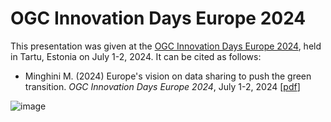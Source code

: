 # OGC Innovation Days Europe 2024
This presentation was given at the [OGC Innovation Days Europe 2024](https://2024.europe.foss4g.org/schedule/ogc-euidays/), held in Tartu, Estonia on July 1-2, 2024. It can be cited as follows:

* Minghini M. (2024) Europe's vision on data sharing to push the green transition. _OGC Innovation Days Europe 2024_, July 1-2, 2024 [[pdf](Marco-Minghini_OGC-iDays.pdf)]

![image](https://github.com/MarcoMinghini/Research-material/assets/14758434/11de520c-7343-4a28-bd08-90afcc74d90b)
